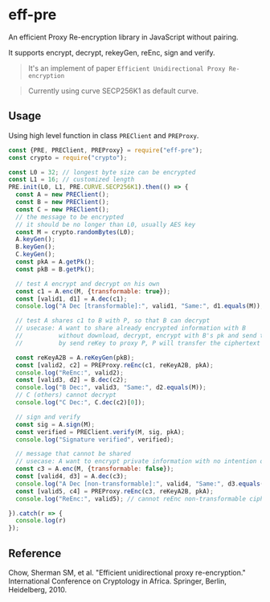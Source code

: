# eff-pre
An efficient Proxy Re-encryption library in JavaScript without pairing.

It supports encrypt, decrypt, rekeyGen, reEnc, sign and verify.
> It's an implement of paper `Efficient Unidirectional Proxy Re-encryption`

> Currently using curve SECP256K1 as default curve.

## Usage
Using high level function in class `PREClient` and `PREProxy`.
```javascript
const {PRE, PREClient, PREProxy} = require("eff-pre");
const crypto = require("crypto");

const L0 = 32; // longest byte size can be encrypted
const L1 = 16; // customized length
PRE.init(L0, L1, PRE.CURVE.SECP256K1).then(() => {
  const A = new PREClient();
  const B = new PREClient();
  const C = new PREClient();
  // the message to be encrypted
  // it should be no longer than L0, usually AES key
  const M = crypto.randomBytes(L0);
  A.keyGen();
  B.keyGen();
  C.keyGen();
  const pkA = A.getPk();
  const pkB = B.getPk();

  // test A encrypt and decrypt on his own
  const c1 = A.enc(M, {transformable: true});
  const [valid1, d1] = A.dec(c1);
  console.log("A Dec [transformable]:", valid1, "Same:", d1.equals(M));

  // test A shares c1 to B with P, so that B can decrypt
  // usecase: A want to share already encrypted information with B
  //          without download, decrypt, encrypt with B's pk and send to B
  //          by send reKey to proxy P, P will transfer the ciphertext so that B can decrypt.

  const reKeyA2B = A.reKeyGen(pkB);
  const [valid2, c2] = PREProxy.reEnc(c1, reKeyA2B, pkA);
  console.log("ReEnc:", valid2);
  const [valid3, d2] = B.dec(c2);
  console.log("B Dec:", valid3, "Same:", d2.equals(M));
  // C (others) cannot decrypt
  console.log("C Dec:", C.dec(c2)[0]);

  // sign and verify
  const sig = A.sign(M);
  const verified = PREClient.verify(M, sig, pkA);
  console.log("Signature verified", verified);

  // message that cannot be shared
  // usecase: A want to encrypt private information with no intention of sharing
  const c3 = A.enc(M, {transformable: false});
  const [valid4, d3] = A.dec(c3);
  console.log("A Dec [non-transformable]:", valid4, "Same:", d3.equals(M));
  const [valid5, c4] = PREProxy.reEnc(c3, reKeyA2B, pkA);
  console.log("ReEnc:", valid5); // cannot reEnc non-transformable ciphertext

}).catch(r => {
  console.log(r)
});
```

## Reference
Chow, Sherman SM, et al. "Efficient unidirectional proxy re-encryption." International Conference on Cryptology in Africa. Springer, Berlin, Heidelberg, 2010.